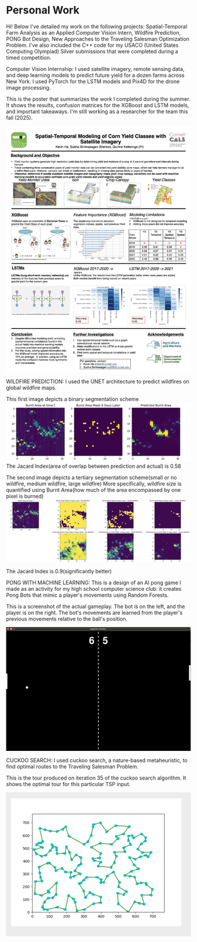 # Personal Work
Hi! Below I've detailed my work on the following projects: Spatial-Temporal Farm Analysis as an Applied Computer Vision Intern, Wildfire Prediction, PONG Bot Design, New Approaches to the Traveling Salesman Optimization Problem. I've also included the C++ code for my USACO (United States Computing Olympiad) Silver submissions that were completed during a timed competition.

Computer Vision Internship:
I used satellite imagery, remote sensing data, and deep learning models to predict future yield for a dozen farms across New York. I used PyTorch for the LSTM models and Pix4D for the drone image processing.

<be>
This is the poster that summarizes the work I completed during the summer. It shows the results, confusion matrices for the XGBoost and LSTM models, and important takeaways. I'm still working as a researcher for the team this fall (2025). 
  
![Alt text](https://github.com/kevhainfo/PersonalWork/blob/1021440f9b41ee8a328d34b865dad4a8b39dbdb2/Computer_Vision_Internship/POSTER_REVISION.001.jpeg)


WILDFIRE PREDICTION:
I used the UNET architecture to predict wildfires on global wildfire maps.

This first image depicts a binary segmentation scheme
![Alt text](https://github.com/kevhainfo/PersonalWork/blob/76abd92ea668cf097ea97f50b65b146cacdf0ba4/wildfire/prediction.png)
The Jacard Index(area of overlap between prediction and actual) is 0.58

The second image depicts a tertiary segmentation scheme(small or no wildfire, medium wildfire, large wildfire)
More specifically, wildfire size is quantified using Burnt Area(how much of the area encompassed by one pixel is burned)
![Alt text](https://github.com/kevhainfo/PersonalWork/blob/8ac2ec13363c473065d1ca1fdea6e1c29415972f/wildfire/Screen%20Shot%202023-07-08%20at%208.31.06%20PM.png)

The Jacard Index is 0.9(significantly better)

<be>

  
PONG WITH MACHINE LEARNING:
This is a design of an AI pong game I made as an activity for my high school computer science club: it creates Pong Bots that mimic a player's movements using Random Forests.

<be>
This is a screenshot of the actual gameplay. The bot is on the left, and the player is on the right. The bot's movements are learned from the player's previous movements relative to the ball's position.

![Alt text](https://github.com/kevhainfo/PersonalWork/blob/8e0203f04c79580fcb30660c3f3aba4673db8f47/PongWithMachineLearning/pong.png)


CUCKOO SEARCH:
I used cuckoo search, a nature-based metaheuristic, to find optimal routes to the Traveling Salesman Problem.

<be>
This is the tour produced on iteration 35 of the cuckoo search algorithm. It shows the optimal tour for this particular TSP input.
  
![Alt text](https://github.com/kevhainfo/PersonalWork/blob/bc6c749ca5a84458d2faa1d4cbbee0eeed18d7c5/cuckooSearch/cuckooSearch.png)



